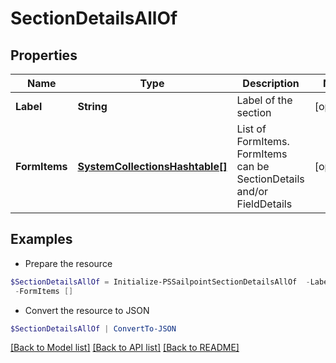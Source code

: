 # SectionDetailsAllOf
## Properties

Name | Type | Description | Notes
------------ | ------------- | ------------- | -------------
**Label** | **String** | Label of the section | [optional] 
**FormItems** | [**SystemCollectionsHashtable[]**](SystemCollectionsHashtable.md) | List of FormItems. FormItems can be SectionDetails and/or FieldDetails | [optional] 

## Examples

- Prepare the resource
```powershell
$SectionDetailsAllOf = Initialize-PSSailpointSectionDetailsAllOf  -Label Section 1 `
 -FormItems []
```

- Convert the resource to JSON
```powershell
$SectionDetailsAllOf | ConvertTo-JSON
```

[[Back to Model list]](../README.md#documentation-for-models) [[Back to API list]](../README.md#documentation-for-api-endpoints) [[Back to README]](../README.md)

